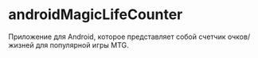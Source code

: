# androidMagicLifeCounter

Приложение для Android, которое представляет собой счетчик очков/жизней для популярной игры MTG. 
